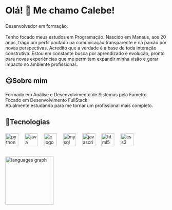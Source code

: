 <h1 align="left">Olá! 👋 Me chamo Calebe!</h1>

###

<p align="left">Desenvolvedor em formação.<br><br>Tenho focado meus estudos em Programação.
 Nascido em Manaus, aos 20 anos, trago um perfil pautado na comunicação transparente e na paixão por novas perspectivas. Acredito que a verdade é a base de toda interação construtiva. Estou em constante busca por aprendizado e evolução, pronto para novas experiências que me permitam expandir minha visão e gerar impacto no ambiente profissional..</p>

###

<h2 align="left"> 😉Sobre mim</h2>

###

<p align="left"> Formado em Análise e Desenvolvimento de Sistemas pela Fametro.<br> Focado em Desenvolvimento FullStack.<br> Atualmente estudando para me tornar um profissional mais completo.</p>

###

<h2 align="left"> 🚀Tecnologias </h2>

###

<div align="left">
  <img src="https://cdn.jsdelivr.net/gh/devicons/devicon/icons/python/python-original.svg" height="40" alt="python logo"  />
  <img width="12" />
  <img src="https://cdn.jsdelivr.net/gh/devicons/devicon/icons/java/java-original.svg" height="40" alt="java logo"  />
  <img width="12" />
 <img src="https://cdn.jsdelivr.net/gh/devicons/devicon/icons/c/c-original.svg" height="40" alt="c logo"  />
  <img width="12" />
  <img src="https://cdn.jsdelivr.net/gh/devicons/devicon/icons/mysql/mysql-original.svg" height="40" alt="mysql logo"  />
  <img width="12" />
  <img src="https://cdn.jsdelivr.net/gh/devicons/devicon/icons/javascript/javascript-original.svg" height="40" alt="javascript logo"  />
  <img width="12" />
  <img src="https://cdn.jsdelivr.net/gh/devicons/devicon/icons/html5/html5-original.svg" height="40" alt="html5 logo"  />
  <img width="12" />
  <img src="https://cdn.jsdelivr.net/gh/devicons/devicon/icons/css3/css3-original.svg" height="40" alt="css3 logo"  />
  <img width="12" />
</div>


###

<h2 align="left">  </h2>

### 

<div align="left">
  <img src="https://github-readme-stats.vercel.app/api/top-langs?username=calebelouger&locale=pt-br&hide_title=false&layout=compact&card_width=320&langs_count=6&theme=tokyonight&hide_border=false&order=2" height="150" alt="languages graph"  />
</div>

###
